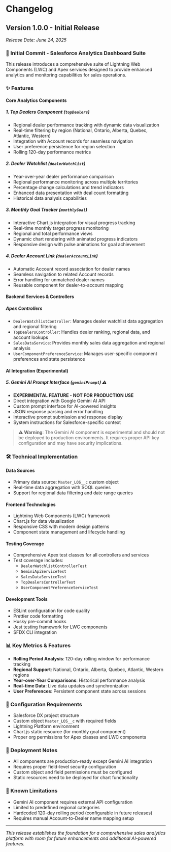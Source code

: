 # Changelog

## Version 1.0.0 - Initial Release
*Release Date: June 24, 2025*

### 🎉 Initial Commit - Salesforce Analytics Dashboard Suite

This release introduces a comprehensive suite of Lightning Web Components (LWC) and Apex services designed to provide enhanced analytics and monitoring capabilities for sales operations.

### ✨ Features

#### **Core Analytics Components**

##### **1. Top Dealers Component (`topDealers`)**
- Regional dealer performance tracking with dynamic data visualization
 - Real-time filtering by region (National, Ontario, Alberta, Quebec, Atlantic, Western)
- Integration with Account records for seamless navigation
- User preference persistence for region selection
- Rolling 120-day performance metrics

##### **2. Dealer Watchlist (`dealerWatchlist`)**
- Year-over-year dealer performance comparison
- Regional performance monitoring across multiple territories
- Percentage change calculations and trend indicators
- Enhanced data presentation with deal count formatting
- Historical data analysis capabilities

##### **3. Monthly Goal Tracker (`monthlyGoal`)**
- Interactive Chart.js integration for visual progress tracking
- Real-time monthly target progress monitoring
- Regional and total performance views
- Dynamic chart rendering with animated progress indicators
- Responsive design with pulse animations for goal achievement

##### **4. Dealer Account Link (`dealerAccountLink`)**
- Automatic Account record association for dealer names
- Seamless navigation to related Account records
- Error handling for unmatched dealer names
- Reusable component for dealer-to-account mapping

#### **Backend Services & Controllers**

##### **Apex Controllers**
- `DealerWatchlistController`: Manages dealer watchlist data aggregation and regional filtering
- `TopDealersController`: Handles dealer ranking, regional data, and account lookups
- `SalesDataService`: Provides monthly sales data aggregation and regional analysis
- `UserComponentPreferenceService`: Manages user-specific component preferences and state persistence

#### **AI Integration (Experimental)**

##### **5. Gemini AI Prompt Interface (`geminiPrompt`)** ⚠️
- **EXPERIMENTAL FEATURE - NOT FOR PRODUCTION USE**
- Direct integration with Google Gemini AI API
- Custom prompt interface for AI-powered insights
- JSON response parsing and error handling
- Interactive prompt submission and response display
- System instructions for Salesforce-specific context

> **⚠️ Warning**: The Gemini AI component is experimental and should not be deployed to production environments. It requires proper API key configuration and may have security implications.

### 🛠 Technical Implementation

#### **Data Sources**
- Primary data source: `Master_LOS__c` custom object
- Real-time data aggregation with SOQL queries
- Support for regional data filtering and date range queries

#### **Frontend Technologies**
- Lightning Web Components (LWC) framework
- Chart.js for data visualization
- Responsive CSS with modern design patterns
- Component state management and lifecycle handling

#### **Testing Coverage**
- Comprehensive Apex test classes for all controllers and services
- Test coverage includes:
  - `DealerWatchlistControllerTest`
  - `GeminiApiServiceTest`
  - `SalesDataServiceTest`
  - `TopDealersControllerTest`
  - `UserComponentPreferenceServiceTest`

#### **Development Tools**
- ESLint configuration for code quality
- Prettier code formatting
- Husky pre-commit hooks
- Jest testing framework for LWC components
- SFDX CLI integration

### 📊 Key Metrics & Features
- **Rolling Period Analysis**: 120-day rolling window for performance tracking
- **Regional Support**: National, Ontario, Alberta, Quebec, Atlantic, Western regions
- **Year-over-Year Comparisons**: Historical performance analysis
- **Real-time Data**: Live data updates and synchronization
- **User Preferences**: Persistent component state across sessions

### 🔧 Configuration Requirements
- Salesforce DX project structure
- Custom object `Master_LOS__c` with required fields
- Lightning Platform environment
- Chart.js static resource (for monthly goal component)
- Proper org permissions for Apex classes and LWC components

### 🚀 Deployment Notes
- All components are production-ready except Gemini AI integration
- Requires proper field-level security configuration
- Custom object and field permissions must be configured
- Static resources need to be deployed for chart functionality

### 📝 Known Limitations
- Gemini AI component requires external API configuration
- Limited to predefined regional categories
- Hardcoded 120-day rolling period (configurable in future releases)
- Requires manual Account-to-Dealer name mapping setup

---

*This release establishes the foundation for a comprehensive sales analytics platform with room for future enhancements and additional AI-powered features.*

